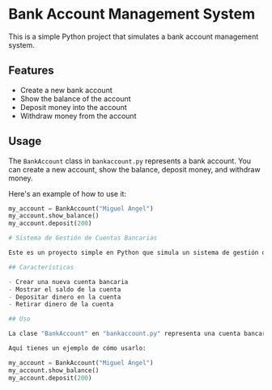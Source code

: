 # Bank Account Management System

This is a simple Python project that simulates a bank account management system.

## Features

- Create a new bank account
- Show the balance of the account
- Deposit money into the account
- Withdraw money from the account

## Usage

The `BankAccount` class in `bankaccount.py` represents a bank account. You can create a new account, show the balance, deposit money, and withdraw money.

Here's an example of how to use it:

```python
my_account = BankAccount("Miguel Ángel")
my_account.show_balance()
my_account.deposit(200)

# Sistema de Gestión de Cuentas Bancarias

Este es un proyecto simple en Python que simula un sistema de gestión de cuentas bancarias.

## Características

- Crear una nueva cuenta bancaria
- Mostrar el saldo de la cuenta
- Depositar dinero en la cuenta
- Retirar dinero de la cuenta

## Uso

La clase "BankAccount" en "bankaccount.py" representa una cuenta bancaria. Puedes crear una nueva cuenta, mostrar el saldo, depositar dinero y retirar dinero.

Aquí tienes un ejemplo de cómo usarlo:

my_account = BankAccount("Miguel Ángel")
my_account.show_balance()
my_account.deposit(200)